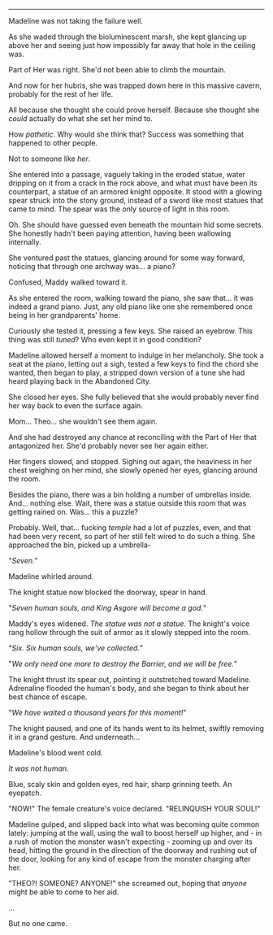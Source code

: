 ****

Madeline was not taking the failure well.

As she waded through the bioluminescent marsh, she kept glancing up above her and seeing just how impossibly far away that hole in the ceiling was.

Part of Her was right. She'd not been able to climb the mountain.

And now for her hubris, she was trapped down here in this massive cavern, probably for the rest of her life.

All because she thought she could prove herself. Because she thought she *could* actually do what she set her mind to.

How *pathetic*. Why would she think that? Success was something that happened to other people.

Not to someone like *her*.

She entered into a passage, vaguely taking in the eroded statue, water dripping on it from a crack in the rock above, and what must have been its counterpart, a statue of an armored knight opposite. It stood with a glowing spear struck into the stony ground, instead of a sword like most statues that came to mind. The spear was the only source of light in this room.

Oh. She should have guessed even beneath the mountain hid some secrets. She honestly hadn't been paying attention, having been wallowing internally.

She ventured past the statues, glancing around for some way forward, noticing that through one archway was... a piano?

Confused, Maddy walked toward it.

As she entered the room, walking toward the piano, she saw that... it was indeed a grand piano. Just, any old piano like one she remembered once being in her grandparents' home.

Curiously she tested it, pressing a few keys. She raised an eyebrow. This thing was still *tuned*? Who even kept it in good condition?

Madeline allowed herself a moment to indulge in her melancholy. She took a seat at the piano, letting out a sigh, tested a few keys to find the chord she wanted, then began to play, a stripped down version of a tune she had heard playing back in the Abandoned City.

She closed her eyes. She fully believed that she would probably never find her way back to even the surface again.

Mom... Theo... she wouldn't see them again.

And she had destroyed any chance at reconciling with the Part of Her that antagonized her. She'd probably never see her again either.

Her fingers slowed, and stopped. Sighing out again, the heaviness in her chest weighing on her mind, she slowly opened her eyes, glancing around the room.

Besides the piano, there was a bin holding a number of umbrellas inside. And... nothing else. Wait, there was a statue outside this room that was getting rained on. Was... this a puzzle?

Probably. Well, that... fucking *temple* had a lot of puzzles, even, and that had been very recent, so part of her still felt wired to do such a thing. She approached the bin, picked up a umbrella-

"*Seven.*"

Madeline whirled around.

The knight statue now blocked the doorway, spear in hand.

"*Seven human souls, and King Asgore will become a god.*"

Maddy's eyes widened. *The statue was not a statue.* The knight's voice rang hollow through the suit of armor as it slowly stepped into the room.

"*Six. Six human souls, we've collected.*"

"*We only need one more to destroy the Barrier, and we will be free.*"

The knight thrust its spear out, pointing it outstretched toward Madeline. Adrenaline flooded the human's body, and she began to think about her best chance of escape.

"*We have waited a thousand years for this moment!*"

The knight paused, and one of its hands went to its helmet, swiftly removing it in a grand gesture. And underneath...

Madeline's blood went cold.

*It was not human.*

Blue, scaly skin and golden eyes, red hair, sharp grinning teeth. An eyepatch.

"NOW!" The female creature's voice declared. "RELINQUISH YOUR SOUL!"

Madeline gulped, and slipped back into what was becoming quite common lately: jumping at the wall, using the wall to boost herself up higher, and - in a rush of motion the monster wasn't expecting - zooming up and over its head, hitting the ground in the direction of the doorway and rushing out of the door, looking for any kind of escape from the monster charging after her.

"THEO?! SOMEONE? ANYONE!" she screamed out, hoping that *anyone* might be able to come to her aid.

...

But no one came.